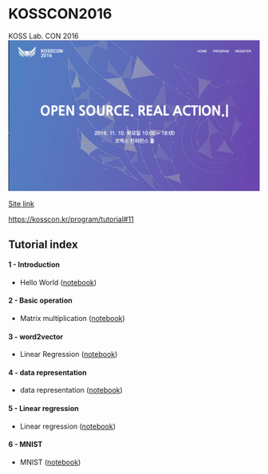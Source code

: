 # KOSSCON2016
KOSS Lab. CON 2016 
![KOSS CON](kosscon2016.png)

[Site link](https://kosscon.kr)

https://kosscon.kr/program/tutorial#11


## Tutorial index

#### 1 - Introduction
- Hello World ([notebook](https://github.com/hephaex/KOSSCON2016/blob/master/src/01_hello_world.ipynb))

#### 2 - Basic operation
- Matrix multiplication ([notebook](https://github.com/hephaex/KOSSCON2016/blob/master/src/02_matmul.ipynb))

#### 3 - word2vector
- Linear Regression ([notebook](https://github.com/hephaex/KOSSCON2016/blob/master/src/03_word2vector.ipynb))

#### 4 - data representation
- data representation ([notebook](https://github.com/hephaex/KOSSCON2016/blob/master/src/04_data_representation.ipynb))

#### 5 - Linear regression
- Linear regression ([notebook](https://github.com/hephaex/KOSSCON2016/blob/master/src/05_linear_regression.ipynb))

#### 6 - MNIST
- MNIST ([notebook](https://github.com/hephaex/KOSSCON2016/blob/master/src/06_MNIST.ipynb))
